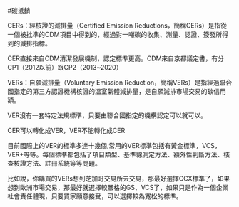 #碳抵銷 

CERs：經核證的減排量（Certified Emission Reductions，簡稱CERs）是指從一個被批準的CDM項目中得到的，經過對一噸碳的收集、測量、認證、簽發所得到的減排指標。

CER直接來自CDM清潔發展機制，認定標準更高。CDM來自京都議定書，有分CP1（2012以前）跟CP2（2013~2020）



VERs：自願減排量（Voluntary Emission Reduction，簡稱VERs）是指經過聯合國指定的第三方認證機構核證的溫室氣體減排量，是自願減排市場交易的碳信用額。

VER沒有一套特定法規標準，只要由聯合國指定的機構認定可以就可以。

CER可以轉化成VER，VER不能轉化成CER

目前國際上的VER的標準多達十幾個,常用的VER標準包括有黃金標準，VCS，VER+等等。每個標準都包括了項目類型、基準線測定方法、額外性判斷方法、核查核證方法、註冊系統等等問題。

比如說，你購買的VERs想到芝加哥交易所去交易，那最好選擇CCX標準了，如果想到歐洲市場交易，那最好就選擇較嚴格的GS、VCS了，如果只是作為一個企業社會責任體現，只要買家願意接受，可以選擇較為寬松的標準。